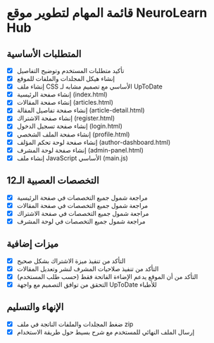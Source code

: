 # قائمة المهام لتطوير موقع NeuroLearn Hub

## المتطلبات الأساسية
- [x] تأكيد متطلبات المستخدم وتوضيح التفاصيل
- [x] إنشاء هيكل المجلدات والملفات للموقع
- [x] إنشاء ملف CSS الأساسي مع تصميم مشابه لـ UpToDate
- [x] إنشاء صفحة الرئيسية (index.html)
- [x] إنشاء صفحة المقالات (articles.html)
- [x] إنشاء صفحة تفاصيل المقالة (article-detail.html)
- [x] إنشاء صفحة الاشتراك (register.html)
- [x] إنشاء صفحة تسجيل الدخول (login.html)
- [x] إنشاء صفحة الملف الشخصي (profile.html)
- [x] إنشاء صفحة لوحة تحكم المؤلف (author-dashboard.html)
- [x] إنشاء صفحة لوحة المشرف (admin-panel.html)
- [x] إنشاء ملف JavaScript الأساسي (main.js)

## التخصصات العصبية الـ12
- [x] مراجعة شمول جميع التخصصات في صفحة الرئيسية
- [x] مراجعة شمول جميع التخصصات في صفحة المقالات
- [x] مراجعة شمول جميع التخصصات في صفحة الاشتراك
- [x] مراجعة شمول جميع التخصصات في لوحة المشرف

## ميزات إضافية
- [x] التأكد من تنفيذ ميزة الاشتراك بشكل صحيح
- [x] التأكد من تنفيذ صلاحيات المشرف لنشر وتعديل المقالات
- [x] التأكد من أن الموقع يدعم الإضاءة الفاتحة فقط (حسب طلب المستخدم)
- [x] التحقق من توافق التصميم مع واجهة UpToDate للأطباء

## الإنهاء والتسليم
- [x] ضغط المجلدات والملفات الناتجة في ملف zip
- [x] إرسال الملف النهائي للمستخدم مع شرح بسيط حول طريقة الاستخدام
